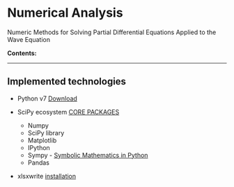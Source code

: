 # Numerical Analysis

Numeric Methods for Solving Partial Differential Equations Applied to the Wave Equation

**Contents:**

---

## Implemented technologies

- Python v7 [Download]( https://www.python.org/downloads/release/python-370/ "Python v7")

- SciPy ecosystem [CORE PACKAGES]( https://scipy.org/install.html "SciPy") 
  - Numpy
  - SciPy library
  - Matplotlib
  - IPython
  - Sympy - [Symbolic Mathematics in Python]( https://www.scipy-lectures.org/advanced/sympy.html "Chapters")
  - Pandas
- xlsxwrite [installation]( http://installion.co.uk/ubuntu/vivid/universe/p/python3-xlsxwriter/install/index.html "Ubuntu")
<!--stackedit_data:
eyJoaXN0b3J5IjpbMTE4MTE5MTA2MSwtODc3NTMwOTk2XX0=
-->
